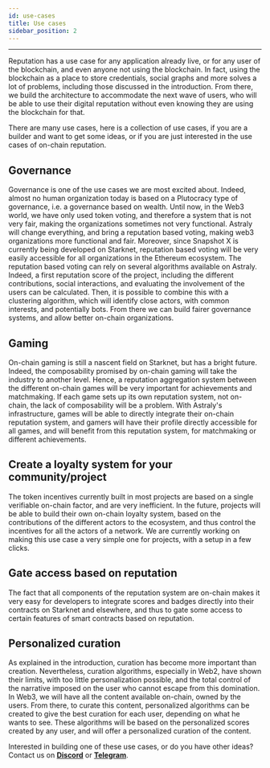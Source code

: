 ```yaml
---
id: use-cases
title: Use cases
sidebar_position: 2
---
```


---

Reputation has a use case for any application already live, or for any user of the blockchain, and even anyone not using the blockchain. In fact, using the blockchain as a place to store credentials, social graphs and more solves a lot of problems, including those discussed in the introduction. From there, we build the architecture to accommodate the next wave of users, who will be able to use their digital reputation without even knowing they are using the blockchain for that.

There are many use cases, here is a collection of use cases, if you are a builder and want to get some ideas, or if you are just interested in the use cases of on-chain reputation.

## Governance

Governance is one of the use cases we are most excited about. Indeed, almost no human organization today is based on a Plutocracy type of governance, i.e. a governance based on wealth. Until now, in the Web3 world, we have only used token voting, and therefore a system that is not very fair, making the organizations sometimes not very functional.
Astraly will change everything, and bring a reputation based voting, making web3 organizations more functional and fair.
Moreover, since Snapshot X is currently being developed on Starknet, reputation based voting will be very easily accessible for all organizations in the Ethereum ecosystem.
The reputation based voting can rely on several algorithms available on Astraly. Indeed, a first reputation score of the project, including the different contributions, social interactions, and evaluating the involvement of the users can be calculated. Then, it is possible to combine this with a clustering algorithm, which will identify close actors, with common interests, and potentially bots. From there we can build fairer governance systems, and allow better on-chain organizations.

## Gaming

On-chain gaming is still a nascent field on Starknet, but has a bright future. Indeed, the composability promised by on-chain gaming will take the industry to another level. Hence, a reputation aggregation system between the different on-chain games will be very important for achievements and matchmaking. If each game sets up its own reputation system, not on-chain, the lack of composability will be a problem. With Astraly's infrastructure, games will be able to directly integrate their on-chain reputation system, and gamers will have their profile directly accessible for all games, and will benefit from this reputation system, for matchmaking or different achievements.

## Create a loyalty system for your community/project

The token incentives currently built in most projects are based on a single verifiable on-chain factor, and are very inefficient. In the future, projects will be able to build their own on-chain loyalty system, based on the contributions of the different actors to the ecosystem, and thus control the incentives for all the actors of a network. We are currently working on making this use case a very simple one for projects, with a setup in a few clicks.

## Gate access based on reputation

The fact that all components of the reputation system are on-chain makes it very easy for developers to integrate scores and badges directly into their contracts on Starknet and elsewhere, and thus to gate some access to certain features of smart contracts based on reputation.

## Personalized curation

As explained in the introduction, curation has become more important than creation. Nevertheless, curation algorithms, especially in Web2, have shown their limits, with too little personalization possible, and the total control of the narrative imposed on the user who cannot escape from this domination. In Web3, we will have all the content available on-chain, owned by the users. From there, to curate this content, personalized algorithms can be created to give the best curation for each user, depending on what he wants to see. These algorithms will be based on the personalized scores created by any user, and will offer a personalized curation of the content.

Interested in building one of these use cases, or do you have other ideas? Contact us on [**Discord**](https://discord.com/invite/astralyxyz) or [**Telegram**](https://t.me/BGLabs).
